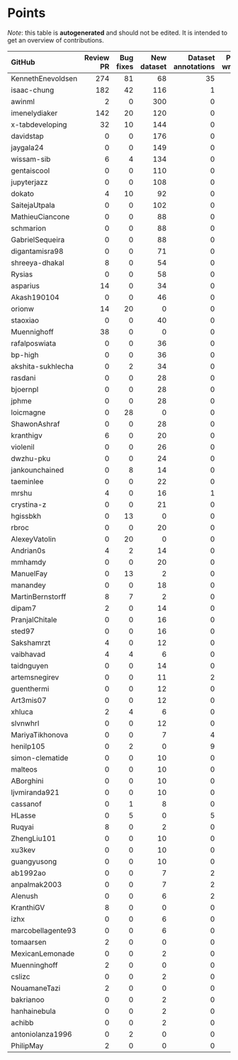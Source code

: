 # Points

_Note_: this table is **autogenerated** and should not be edited. It is intended to get an overview of contributions.

 | GitHub            |   Review PR |   Bug fixes |   New dataset |   Dataset annotations |   Paper writing |   Coordination |   New task |   Running Models |   Total |
|:------------------|------------:|------------:|--------------:|----------------------:|----------------:|---------------:|-----------:|-----------------:|--------:|
| KennethEnevoldsen |         274 |          81 |            68 |                    35 |               0 |             11 |          0 |                0 |     469 |
| isaac-chung       |         182 |          42 |           116 |                     1 |               4 |              4 |          0 |                0 |     349 |
| awinml            |           2 |           0 |           300 |                     0 |               0 |              0 |          0 |                0 |     302 |
| imenelydiaker     |         142 |          20 |           120 |                     0 |               0 |              0 |          0 |                0 |     282 |
| x-tabdeveloping   |          32 |          10 |           144 |                     0 |               0 |              1 |         12 |                0 |     199 |
| davidstap         |           0 |           0 |           176 |                     0 |               0 |              0 |          0 |                0 |     176 |
| jaygala24         |           0 |           0 |           149 |                     0 |               0 |              0 |          0 |                0 |     149 |
| wissam-sib        |           6 |           4 |           134 |                     0 |               0 |              0 |          0 |                0 |     144 |
| gentaiscool       |           0 |           0 |           110 |                     0 |               0 |              0 |          0 |                0 |     110 |
| jupyterjazz       |           0 |           0 |           108 |                     0 |               0 |              0 |          0 |                0 |     108 |
| dokato            |           4 |          10 |            92 |                     0 |               0 |              0 |          0 |                0 |     106 |
| SaitejaUtpala     |           0 |           0 |           102 |                     0 |               0 |              0 |          0 |                0 |     102 |
| MathieuCiancone   |           0 |           0 |            88 |                     0 |               0 |              0 |          0 |                0 |      88 |
| schmarion         |           0 |           0 |            88 |                     0 |               0 |              0 |          0 |                0 |      88 |
| GabrielSequeira   |           0 |           0 |            88 |                     0 |               0 |              0 |          0 |                0 |      88 |
| digantamisra98    |           0 |           0 |            71 |                     0 |               0 |              0 |          0 |                0 |      71 |
| shreeya-dhakal    |           8 |           0 |            54 |                     0 |               0 |              0 |          0 |                0 |      62 |
| Rysias            |           0 |           0 |            58 |                     0 |               0 |              0 |          0 |                0 |      58 |
| asparius          |          14 |           0 |            34 |                     0 |               0 |              0 |          0 |                0 |      48 |
| Akash190104       |           0 |           0 |            46 |                     0 |               0 |              0 |          0 |                0 |      46 |
| orionw            |          14 |          20 |             0 |                     0 |               0 |              0 |         10 |                0 |      44 |
| staoxiao          |           0 |           0 |            40 |                     0 |               0 |              0 |          0 |                0 |      40 |
| Muennighoff       |          38 |           0 |             0 |                     0 |               0 |              0 |          0 |                0 |      38 |
| rafalposwiata     |           0 |           0 |            36 |                     0 |               0 |              0 |          0 |                0 |      36 |
| bp-high           |           0 |           0 |            36 |                     0 |               0 |              0 |          0 |                0 |      36 |
| akshita-sukhlecha |           0 |           2 |            34 |                     0 |               0 |              0 |          0 |                0 |      36 |
| rasdani           |           0 |           0 |            28 |                     0 |               0 |              0 |          0 |                0 |      28 |
| bjoernpl          |           0 |           0 |            28 |                     0 |               0 |              0 |          0 |                0 |      28 |
| jphme             |           0 |           0 |            28 |                     0 |               0 |              0 |          0 |                0 |      28 |
| loicmagne         |           0 |          28 |             0 |                     0 |               0 |              0 |          0 |                0 |      28 |
| ShawonAshraf      |           0 |           0 |            28 |                     0 |               0 |              0 |          0 |                0 |      28 |
| kranthigv         |           6 |           0 |            20 |                     0 |               0 |              0 |          0 |                0 |      26 |
| violenil          |           0 |           0 |            26 |                     0 |               0 |              0 |          0 |                0 |      26 |
| dwzhu-pku         |           0 |           0 |            24 |                     0 |               0 |              0 |          0 |                0 |      24 |
| jankounchained    |           0 |           8 |            14 |                     0 |               0 |              0 |          0 |                0 |      22 |
| taeminlee         |           0 |           0 |            22 |                     0 |               0 |              0 |          0 |                0 |      22 |
| mrshu             |           4 |           0 |            16 |                     1 |               0 |              0 |          0 |                0 |      21 |
| crystina-z        |           0 |           0 |            21 |                     0 |               0 |              0 |          0 |                0 |      21 |
| hgissbkh          |           0 |          13 |             0 |                     0 |               3 |              0 |          5 |                0 |      21 |
| rbroc             |           0 |           0 |            20 |                     0 |               0 |              0 |          0 |                0 |      20 |
| AlexeyVatolin     |           0 |          20 |             0 |                     0 |               0 |              0 |          0 |                0 |      20 |
| Andrian0s         |           4 |           2 |            14 |                     0 |               0 |              0 |          0 |                0 |      20 |
| mmhamdy           |           0 |           0 |            20 |                     0 |               0 |              0 |          0 |                0 |      20 |
| ManuelFay         |           0 |          13 |             2 |                     0 |               0 |              0 |          5 |                0 |      20 |
| manandey          |           0 |           0 |            18 |                     0 |               0 |              0 |          0 |                0 |      18 |
| MartinBernstorff  |           8 |           7 |             2 |                     0 |               0 |              0 |          0 |                0 |      17 |
| dipam7            |           2 |           0 |            14 |                     0 |               0 |              0 |          0 |                0 |      16 |
| PranjalChitale    |           0 |           0 |            16 |                     0 |               0 |              0 |          0 |                0 |      16 |
| sted97            |           0 |           0 |            16 |                     0 |               0 |              0 |          0 |                0 |      16 |
| Sakshamrzt        |           4 |           0 |            12 |                     0 |               0 |              0 |          0 |                0 |      16 |
| vaibhavad         |           4 |           4 |             6 |                     0 |               0 |              0 |          0 |                0 |      14 |
| taidnguyen        |           0 |           0 |            14 |                     0 |               0 |              0 |          0 |                0 |      14 |
| artemsnegirev     |           0 |           0 |            11 |                     2 |               0 |              0 |          0 |                0 |      13 |
| guenthermi        |           0 |           0 |            12 |                     0 |               0 |              0 |          0 |                0 |      12 |
| Art3mis07         |           0 |           0 |            12 |                     0 |               0 |              0 |          0 |                0 |      12 |
| xhluca            |           2 |           4 |             6 |                     0 |               0 |              0 |          0 |                0 |      12 |
| slvnwhrl          |           0 |           0 |            12 |                     0 |               0 |              0 |          0 |                0 |      12 |
| MariyaTikhonova   |           0 |           0 |             7 |                     4 |               0 |              0 |          0 |                0 |      11 |
| henilp105         |           0 |           2 |             0 |                     9 |               0 |              0 |          0 |                0 |      11 |
| simon-clematide   |           0 |           0 |            10 |                     0 |               0 |              0 |          0 |                0 |      10 |
| malteos           |           0 |           0 |            10 |                     0 |               0 |              0 |          0 |                0 |      10 |
| ABorghini         |           0 |           0 |            10 |                     0 |               0 |              0 |          0 |                0 |      10 |
| ljvmiranda921     |           0 |           0 |            10 |                     0 |               0 |              0 |          0 |                0 |      10 |
| cassanof          |           0 |           1 |             8 |                     0 |               0 |              0 |          0 |                1 |      10 |
| HLasse            |           0 |           5 |             0 |                     5 |               0 |              0 |          0 |                0 |      10 |
| Ruqyai            |           8 |           0 |             2 |                     0 |               0 |              0 |          0 |                0 |      10 |
| ZhengLiu101       |           0 |           0 |            10 |                     0 |               0 |              0 |          0 |                0 |      10 |
| xu3kev            |           0 |           0 |            10 |                     0 |               0 |              0 |          0 |                0 |      10 |
| guangyusong       |           0 |           0 |            10 |                     0 |               0 |              0 |          0 |                0 |      10 |
| ab1992ao          |           0 |           0 |             7 |                     2 |               0 |              0 |          0 |                0 |       9 |
| anpalmak2003      |           0 |           0 |             7 |                     2 |               0 |              0 |          0 |                0 |       9 |
| Alenush           |           0 |           0 |             6 |                     2 |               0 |              0 |          0 |                0 |       8 |
| KranthiGV         |           8 |           0 |             0 |                     0 |               0 |              0 |          0 |                0 |       8 |
| izhx              |           0 |           0 |             6 |                     0 |               0 |              0 |          0 |                0 |       6 |
| marcobellagente93 |           0 |           0 |             6 |                     0 |               0 |              0 |          0 |                0 |       6 |
| tomaarsen         |           2 |           0 |             0 |                     0 |               0 |              0 |          0 |                0 |       2 |
| MexicanLemonade   |           0 |           0 |             2 |                     0 |               0 |              0 |          0 |                0 |       2 |
| Muenninghoff      |           2 |           0 |             0 |                     0 |               0 |              0 |          0 |                0 |       2 |
| cslizc            |           0 |           0 |             2 |                     0 |               0 |              0 |          0 |                0 |       2 |
| NouamaneTazi      |           2 |           0 |             0 |                     0 |               0 |              0 |          0 |                0 |       2 |
| bakrianoo         |           0 |           0 |             2 |                     0 |               0 |              0 |          0 |                0 |       2 |
| hanhainebula      |           0 |           0 |             2 |                     0 |               0 |              0 |          0 |                0 |       2 |
| achibb            |           0 |           0 |             2 |                     0 |               0 |              0 |          0 |                0 |       2 |
| antoniolanza1996  |           0 |           2 |             0 |                     0 |               0 |              0 |          0 |                0 |       2 |
| PhilipMay         |           2 |           0 |             0 |                     0 |               0 |              0 |          0 |                0 |       2 |
